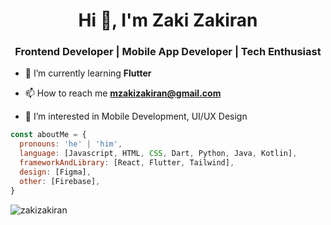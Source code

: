 <h1 align="center">Hi 👋, I'm Zaki Zakiran</h1>
<h3 align="center">Frontend Developer | Mobile App Developer | Tech Enthusiast</h3>

- 🌱 I’m currently learning **Flutter**

- 📫 How to reach me **mzakizakiran@gmail.com**

- 👀 I’m interested in Mobile Development, UI/UX Design

```javascript
const aboutMe = {
  pronouns: 'he' | 'him',
  language: [Javascript, HTML, CSS, Dart, Python, Java, Kotlin],
  frameworkAndLibrary: [React, Flutter, Tailwind],
  design: [Figma],
  other: [Firebase],
}
```


<p><img align="center" src="https://github-readme-stats.vercel.app/api/top-langs?username=zakizakiran&show_icons=true&locale=en&layout=compact" alt="zakizakiran" /></p>
